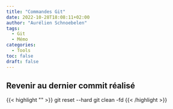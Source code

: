 ```yaml
---
title: "Commandes Git"
date: 2022-10-28T18:08:11+02:00
author: "Aurélien Schnoebelen"
tags: 
  - Git
  - Mémo
categories: 
  - Tools
toc: false
draft: false
---
```

## Revenir au dernier commit réalisé
{{< highlight "" >}}
git reset --hard
git clean -fd
{{< /highlight >}}
